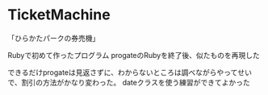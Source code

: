 # TicketMachine
「ひらかたパークの券売機」

Rubyで初めて作ったプログラム
progateのRubyを終了後、似たものを再現した

できるだけprogateは見返さずに、わからないところは調べながらやってせいで、割引の方法がかなり変わった。
dateクラスを使う練習ができてよかった
